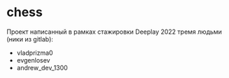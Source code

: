 # chess

Проект написанный в рамках стажировки Deeplay 2022 тремя людьми (ники из gitlab):
- vladprizma0
- evgenlosev
- andrew_dev_1300
